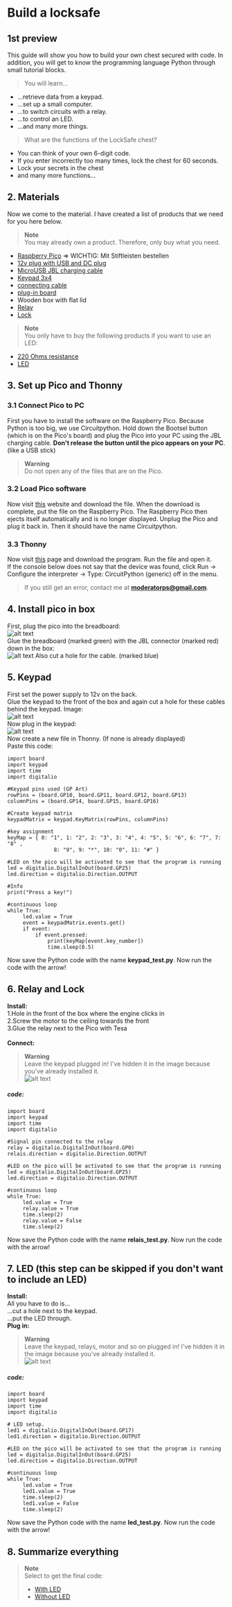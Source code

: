 # Build a locksafe
## 1st preview
This guide will show you how to build your own chest secured with code. In addition, you will get to know the programming language Python through small tutorial blocks.<br>
>You will learn...
- ...retrieve data from a keypad.
- ...set up a small computer.
- ...to switch circuits with a relay.
- ...to control an LED.
- ...and many more things.
> What are the functions of the LockSafe chest?
- You can think of your own 6-digit code.
- If you enter incorrectly too many times, lock the chest for 60 seconds.
- Lock your secrets in the chest
- and many more functions...
## 2. Materials
Now we come to the material. I have created a list of products that we need for you here below.
> **Note**<br>
> You may already own a product. Therefore, only buy what you need.
- [Raspberry Pico](https://www.reichelt.de/raspberry-pi-pico-rp2040-cortex-m0-microusb-header-rasp-pi-pico-h-p305824.html?&trstct=vrt_pdn&nbc=1) => WICHTIG: Mit Stiftleisten bestellen
- [12v plug with USB and DC plug](https://www.amazon.de/Zolt-Universal-USB-Anschluss-DC-Stecker-Haushaltselektronik/dp/B0932YBT9X/ref=asc_df_B0932YBT9X/?tag=googshopde-21&linkCode=df0&hvadid=546566796845&hvpos=&hvnetw=g&hvrand=10075993509748832043&hvpone=&hvptwo=&hvqmt=&hvdev=c&hvdvcmdl=&hvlocint=&hvlocphy=9042442&hvtargid=pla-1428434119420&psc=1&th=1&psc=1)
- [MicroUSB JBL charging cable](https://www.amazon.de/MicroUSB-Ladekabel-Kompatibel-Bluetooth-Lautsprecher-SOUNDGEAR-Lautsprecher/dp/B08XYX2RRX/ref=asc_df_B08XYX2RRX/?tag=googshopde-21&linkCode=df0&hvadid=546482272521&hvpos=&hvnetw=g&hvrand=2394098469561120703&hvpone=&hvptwo=&hvqmt=&hvdev=c&hvdvcmdl=&hvlocint=&hvlocphy=9042442&hvtargid=pla-1573446825248&psc=1&th=1&psc=1)
- [Keypad 3x4](https://www.reichelt.de/entwicklerboards-folientastatur-4-x-3-ziffern-debo-tast-4x3-p224223.html?&trstct=vrt_pdn&nbc=1)
- [connecting cable](https://www.amazon.de/Female-Female-Male-Female-Male-Male-Steckbrücken-Drahtbrücken-bunt/dp/B01EV70C78/ref=asc_df_B01EV70C78/?tag=googshopde-21&linkCode=df0&hvadid=310491639325&hvpos=&hvnetw=g&hvrand=11461513820173354466&hvpone=&hvptwo=&hvqmt=&hvdev=c&hvdvcmdl=&hvlocint=&hvlocphy=9042442&hvtargid=pla-362913641420&psc=1&th=1&psc=1&tag=&ref=&adgrpid=59900935617&hvpone=&hvptwo=&hvadid=310491639325&hvpos=&hvnetw=g&hvrand=11461513820173354466&hvqmt=&hvdev=c&hvdvcmdl=&hvlocint=&hvlocphy=9042442&hvtargid=pla-362913641420)
- [plug-in board](https://www.kaufland.de/product/429289378/?kwd&source=pla&sid=41790452&gclid=Cj0KCQiAnNacBhDvARIsABnDa6-gY4RCjDM2pLt6dpFGdofF5kMT8Iouvvrn-3orQxaCjP3QdQzAJzkaAtBCEALw_wcB)
- Wooden box with flat lid
- [Relay](https://www.reichelt.de/entwicklerboards-relais-modul-5-v-srd-05vdc-sl-c-debo-relay-5v-p239148.html?CCOUNTRY=445&LANGUAGE=de&&r=1)
- [Lock](https://www.amazon.de/gp/product/B01N650528/ref=ppx_yo_dt_b_asin_title_o07_s00?ie=UTF8&psc=1)
> **Note**<br>
> You only have to buy the following products if you want to use an LED:
- [220 Ohms resistance](https://www.amazon.de/Metallfilm-Fest-Durchgangsloch-widerstände-Strombegrenzung-Rohs-zertifiziert/dp/B08QRXLKZQ/ref=sr_1_3_sspa?keywords=220+Ohm+Widerstand&qid=1670753216&sr=8-3-spons&sp_csd=d2lkZ2V0TmFtZT1zcF9hdGY&psc=1)
- [LED](https://www.reichelt.de/led-5-mm-bedrahtet-gruen-110-mcd-22--led-5mm-gn-p10232.html?PROVID=2788&gclid=Cj0KCQiAnNacBhDvARIsABnDa691HgcaGFhhWA0Ui6jMinj2Y0J1jq9og1Tg4IVw1qHuxhXOjJP_KiIaAjaOEALw_wcB)
## 3. Set up Pico and Thonny
### 3.1 Connect Pico to PC
First you have to install the software on the Raspberry Pico. Because Python is too big, we use Circuitpython. Hold down the Bootsel button (which is on the Pico's board) and plug the Pico into your PC using the JBL charging cable. **Don't release the button until the pico appears on your PC**. (like a USB stick)
> **Warning**<br>
> Do not open any of the files that are on the Pico.
### 3.2 Load Pico software
Now visit [this](https://circuitpython.org/board/raspberry_pi_pico/) website and download the file. When the download is complete, put the file on the Raspberry Pico. The Raspberry Pico then ejects itself automatically and is no longer displayed. Unplug the Pico and plug it back in. Then it should have the name Circuitpython.<br>
### 3.3 Thonny
Now visit [this](https://thonny.org) page and download the program. Run the file and open it.<br>
If the console below does not say that the device was found, click Run -> Configure the interpreter -> Type: CircuitPython (generic) off in the menu.
> If you still get an error, contact me at **moderatorps@gmail.com**.
## 4. Install pico in box
First, plug the pico into the breadboard:<br>
![alt text](picobild.png)
<br>Glue the breadboard (marked green) with the JBL connector (marked red) down in the box:<br>
![alt text](4_KisteBild.png)
Also cut a hole for the cable. (marked blue)
## 5. Keypad
First set the power supply to 12v on the back.<br>
Glue the keypad to the front of the box and again cut a hole for these cables behind the keypad. Image: <br>
![alt text](5_keypadaufbox.png)<br>
Now plug in the keypad:<br>
![alt text](keypad-anstecken.png)<br>
Now create a new file in Thonny. (If none is already displayed) <br>
Paste this code:
```
import board
import keypad
import time
import digitalio

#Keypad pins used (GP Art)
rowPins = (board.GP10, board.GP11, board.GP12, board.GP13)
columnPins = (board.GP14, board.GP15, board.GP16)

#Create keypad matrix
keypadMatrix = keypad.KeyMatrix(rowPins, columnPins)

#key assignment
keyMap = { 0: "1", 1: "2", 2: "3", 3: "4", 4: "5", 5: "6", 6: "7", 7: "8" ,
               8: "9", 9: "*", 10: "0", 11: "#" }

#LED on the pico will be activated to see that the program is running
led = digitalio.DigitalInOut(board.GP25)
led.direction = digitalio.Direction.OUTPUT

#Info
print("Press a key!")

#continuous loop
while True:
     led.value = True
     event = keypadMatrix.events.get()
     if event:
         if event.pressed:
             print(keyMap[event.key_number])
             time.sleep(0.5)
```
Now save the Python code with the name **keypad_test.py**.
Now run the code with the arrow!
## 6. Relay and Lock
**Install:**<br>
1.Hole in the front of the box where the engine clicks in<br>
2.Screw the motor to the ceiling towards the front<br>
3.Glue the relay next to the Pico with Tesa<br><br>
**Connect:**<br>
> **Warning**<br>
> Leave the keypad plugged in! I've hidden it in the image because you've already installed it.<br>
> ![alt text](6_pin.png)
##### code:
```
import board
import keypad
import time
import digitalio

#Signal pin connected to the relay
relay = digitalio.DigitalInOut(board.GP0)
relais.direction = digitalio.Direction.OUTPUT

#LED on the pico will be activated to see that the program is running
led = digitalio.DigitalInOut(board.GP25)
led.direction = digitalio.Direction.OUTPUT

#continuous loop
while True:
     led.value = True
     relay.value = True
     time.sleep(2)
     relay.value = False
     time.sleep(2)
```
Now save the Python code with the name **relais_test.py**.
Now run the code with the arrow!
## 7. LED (this step can be skipped if you don't want to include an LED)
**Install:**<br>
All you have to do is...<br>
...cut a hole next to the keypad.<br>
...put the LED through.<br>
**Plug in:**<br>
> **Warning**<br>
> Leave the keypad, relays, motor and so on plugged in! I've hidden it in the image because you've already installed it.<br>
> ![alt text](7_steckplan.png)
##### code:
```
import board
import keypad
import time
import digitalio
 
# LED setup.
led1 = digitalio.DigitalInOut(board.GP17)
led1.direction = digitalio.Direction.OUTPUT

#LED on the pico will be activated to see that the program is running
led = digitalio.DigitalInOut(board.GP25)
led.direction = digitalio.Direction.OUTPUT

#continuous loop
while True:
     led.value = True
     led1.value = True
     time.sleep(2)
     led1.value = False
     time.sleep(2)
```
Now save the Python code with the name **led_test.py**.
Now run the code with the arrow!
## 8. Summarize everything
> **Note**<br>
> Select to get the final code:
> - [With LED](english_final_mit_led.md)
> - [Without LED](english_final_ohne_led.md)
